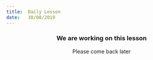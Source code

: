 ```yaml
---
title:  Daily Lesson
date:   30/08/2019
---
```


### <center>We are working on this lesson</center>
<center>Please come back later</center>